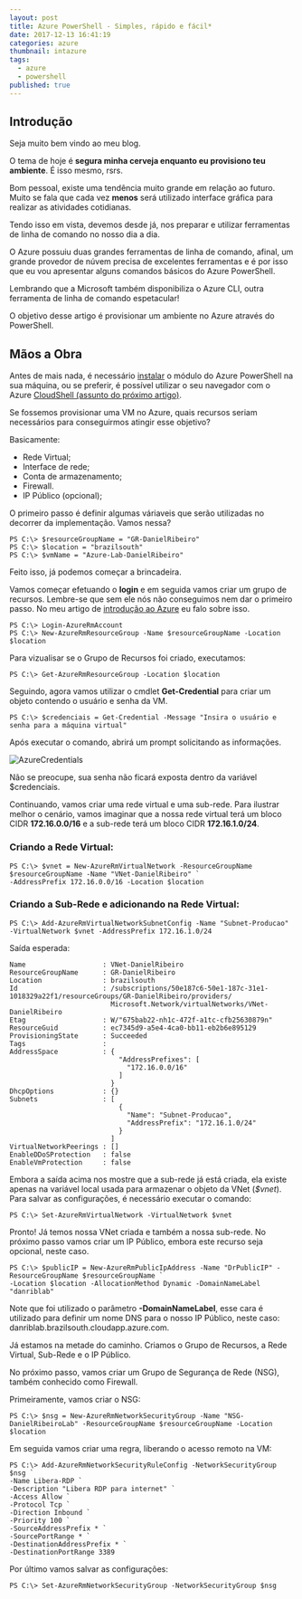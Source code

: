 ```yaml
---
layout: post
title: Azure PowerShell - Simples, rápido e fácil*
date: 2017-12-13 16:41:19
categories: azure
thumbnail: intazure
tags:
  - azure
  - powershell
published: true
---
```


## Introdução

Seja muito bem vindo ao meu blog.

O tema de hoje é __segura minha cerveja enquanto eu provisiono teu ambiente__. É isso mesmo, rsrs.

Bom pessoal, existe uma tendência muito grande em relação ao futuro. Muito se fala que cada vez **menos** será utilizado interface gráfica para realizar as atividades cotidianas.

Tendo isso em vista, devemos desde já, nos preparar e utilizar ferramentas de linha de comando no nosso dia a dia.

O Azure possuiu duas grandes ferramentas de linha de comando, afinal, um grande provedor de núvem precisa de excelentes ferramentas e é por isso que eu vou apresentar alguns comandos básicos do Azure PowerShell. 

Lembrando que a Microsoft também disponibiliza o Azure CLI, outra ferramenta de linha de comando espetacular!

O objetivo desse artigo é provisionar um ambiente no Azure através do PowerShell.

## Mãos a Obra

Antes de mais nada, é necessário [instalar](https://docs.microsoft.com/pt-br/powershell/azure/install-azurerm-ps?view=azurermps-5.0.0 "instalar") o módulo do Azure PowerShell na sua máquina, ou se preferir, é possível utilizar o seu navegador com o Azure [CloudShell (assunto do próximo artigo)](https://docs.microsoft.com/pt-br/azure/cloud-shell/overview "CloudShell").

Se fossemos provisionar uma VM no Azure, quais recursos seriam necessários para conseguirmos atingir esse objetivo?

Basicamente:
- Rede Virtual;
- Interface de rede;
- Conta de armazenamento;
- Firewall.
- IP Público (opcional);

O primeiro passo é definir algumas váriaveis que serão utilizadas no decorrer da implementação.
Vamos nessa?

```
PS C:\> $resourceGroupName = "GR-DanielRibeiro"
PS C:\> $location = "brazilsouth"
PS C:\> $vmName = "Azure-Lab-DanielRibeiro"
```

Feito isso, já podemos começar a brincadeira.

Vamos começar efetuando o __login__ e em seguida vamos criar um grupo de recursos. Lembre-se que sem ele nós não conseguimos nem dar o primeiro passo.
No meu artigo de [introdução ao Azure](http://xdanielribeiro.com.br/azure/2017/12/13/introducao-ms-azure/ "Introdução ao Microsoft Azure") eu falo sobre isso.

```
PS C:\> Login-AzureRmAccount
PS C:\> New-AzureRmResourceGroup -Name $resourceGroupName -Location $location
```

Para vizualisar se o Grupo de Recursos foi criado, executamos:
```
PS C:\> Get-AzureRmResourceGroup -Location $location
```

Seguindo, agora vamos utilizar o cmdlet __Get-Credential__ para criar um objeto contendo o usuário e senha da VM. 

```
PS C:\> $credenciais = Get-Credential -Message "Insira o usuário e senha para a máquina virtual"
```
Após executar o comando, abrirá um prompt solicitando as informações.


![AzureCredentials](https://i.imgur.com/TpjcDp3.jpg)


Não se preocupe, sua senha não ficará exposta dentro da variável $credenciais.

Continuando, vamos criar uma rede virtual e uma sub-rede. Para ilustrar melhor o cenário, vamos imaginar que a nossa rede virtual terá um bloco CIDR **172.16.0.0/16** e a sub-rede terá um bloco CIDR **172.16.1.0/24**.

### Criando a Rede Virtual:

```
PS C:\> $vnet = New-AzureRmVirtualNetwork -ResourceGroupName $resourceGroupName -Name "VNet-DanielRibeiro" `
-AddressPrefix 172.16.0.0/16 -Location $location
```

### Criando a Sub-Rede e adicionando na Rede Virtual:
 
```
PS C:\> Add-AzureRmVirtualNetworkSubnetConfig -Name "Subnet-Producao" -VirtualNetwork $vnet -AddressPrefix 172.16.1.0/24
```

Saída esperada:

```
Name                   : VNet-DanielRibeiro
ResourceGroupName      : GR-DanielRibeiro
Location               : brazilsouth
Id                     : /subscriptions/50e187c6-50e1-187c-31e1-1018329a22f1/resourceGroups/GR-DanielRibeiro/providers/
                         Microsoft.Network/virtualNetworks/VNet-DanielRibeiro
Etag                   : W/"675bab22-nh1c-472f-a1tc-cfb25630879n"
ResourceGuid           : ec7345d9-a5e4-4ca0-bb11-eb2b6e895129
ProvisioningState      : Succeeded
Tags                   :
AddressSpace           : {
                           "AddressPrefixes": [
                             "172.16.0.0/16"
                           ]
                         }
DhcpOptions            : {}
Subnets                : [
                           {
                             "Name": "Subnet-Producao",
                             "AddressPrefix": "172.16.1.0/24"
                           }
                         ]
VirtualNetworkPeerings : []
EnableDDoSProtection   : false
EnableVmProtection     : false
```

Embora a saída acima nos mostre que a sub-rede já está criada, ela existe apenas na variável local usada para armazenar o objeto da VNet (*$vnet*). Para salvar as configurações, é necessário executar o comando: 

```
PS C:\> Set-AzureRmVirtualNetwork -VirtualNetwork $vnet
```

Pronto! Já temos nossa VNet criada e também a nossa sub-rede. No próximo passo vamos criar um IP Público, embora este recurso seja opcional, neste caso.

```
PS C:\> $publicIP = New-AzureRmPublicIpAddress -Name "DrPublicIP" -ResourceGroupName $resourceGroupName `
-Location $location -AllocationMethod Dynamic -DomainNameLabel "danriblab"
```

Note que foi utilizado o parâmetro **-DomainNameLabel**, esse cara é utilizado para definir um nome DNS para o nosso IP Público, neste caso: danriblab.brazilsouth.cloudapp.azure.com.

Já estamos na metade do caminho. Criamos o Grupo de Recursos, a Rede Virtual, Sub-Rede e o IP Público.

No próximo passo, vamos criar um Grupo de Segurança de Rede (NSG), também conhecido como Firewall.

Primeiramente, vamos criar o NSG:

```
PS C:\> $nsg = New-AzureRmNetworkSecurityGroup -Name "NSG-DanielRibeiroLab" -ResourceGroupName $resourceGroupName -Location $location
```

Em seguida vamos criar uma regra, liberando o acesso remoto na VM:

```
PS C:\> Add-AzureRmNetworkSecurityRuleConfig -NetworkSecurityGroup $nsg `
-Name Libera-RDP `
-Description "Libera RDP para internet" `
-Access Allow `
-Protocol Tcp `
-Direction Inbound `
-Priority 100 `
-SourceAddressPrefix * `
-SourcePortRange * `
-DestinationAddressPrefix * `
-DestinationPortRange 3389
```

Por último vamos salvar as configurações:

```
PS C:\> Set-AzureRmNetworkSecurityGroup -NetworkSecurityGroup $nsg
```

